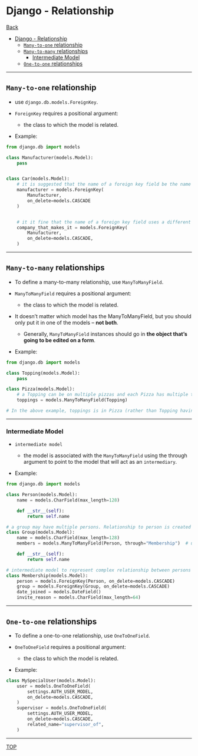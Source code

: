 # Django - Relationship

[Back](../index.md)

- [Django - Relationship](#django---relationship)
  - [`Many-to-one` relationship](#many-to-one-relationship)
  - [`Many-to-many` relationships](#many-to-many-relationships)
    - [Intermediate Model](#intermediate-model)
  - [`One-to-one` relationships](#one-to-one-relationships)

---

## `Many-to-one` relationship

- use `django.db.models.ForeignKey`.
- `ForeignKey` requires a positional argument:

  - the class to which the model is related.

- Example:

```py
from django.db import models

class Manufacturer(models.Model):
    pass


class Car(models.Model):
    # it is suggested that the name of a foreign key field be the name of the model
    manufacturer = models.ForeignKey(
        Manufacturer,
        on_delete=models.CASCADE
    )


    # it it fine that the name of a foreign key field uses a different name
    company_that_makes_it = models.ForeignKey(
        Manufacturer,
        on_delete=models.CASCADE,
    )

```

---

## `Many-to-many` relationships

- To define a many-to-many relationship, use `ManyToManyField`.
- `ManyToManyField` requires a positional argument:

  - the class to which the model is related.

- It doesn’t matter which model has the ManyToManyField, but you should only put it in one of the models – **not both**.

  - Generally, `ManyToManyField` instances should go in **the object that’s going to be edited on a form**.

- Example:

```py
from django.db import models

class Topping(models.Model):
    pass

class Pizza(models.Model):
    # a Topping can be on multiple pizzas and each Pizza has multiple toppings
    toppings = models.ManyToManyField(Topping)

# In the above example, toppings is in Pizza (rather than Topping having a pizzas ManyToManyField ) because it’s more natural to think about a pizza having toppings than a topping being on multiple pizzas. The way it’s set up above, the Pizza form would let users select the toppings.
```

---

### Intermediate Model

- `intermediate model`

  - the model is associated with the `ManyToManyField` using the through argument to point to the model that will act as an `intermediary`.

- Example:

```py
from django.db import models

class Person(models.Model):
    name = models.CharField(max_length=128)

    def __str__(self):
        return self.name

# a group may have multiple persons. Relationship to person is created by intermediate model
class Group(models.Model):
    name = models.CharField(max_length=128)
    members = models.ManyToManyField(Person, through="Membership")  # using through argument target on intermediate model

    def __str__(self):
        return self.name

# intermediate model to represent complex relationship between persons and grouops, using ForeignKey
class Membership(models.Model):
    person = models.ForeignKey(Person, on_delete=models.CASCADE)
    group = models.ForeignKey(Group, on_delete=models.CASCADE)
    date_joined = models.DateField()
    invite_reason = models.CharField(max_length=64)
```

---

## `One-to-one` relationships

- To define a one-to-one relationship, use `OneToOneField`.

- `OneToOneField` requires a positional argument:

  - the class to which the model is related.

- Example:

```py
class MySpecialUser(models.Model):
    user = models.OneToOneField(
        settings.AUTH_USER_MODEL,
        on_delete=models.CASCADE,
    )
    supervisor = models.OneToOneField(
        settings.AUTH_USER_MODEL,
        on_delete=models.CASCADE,
        related_name="supervisor_of",
    )
```

---

[TOP](#django---relationship)
